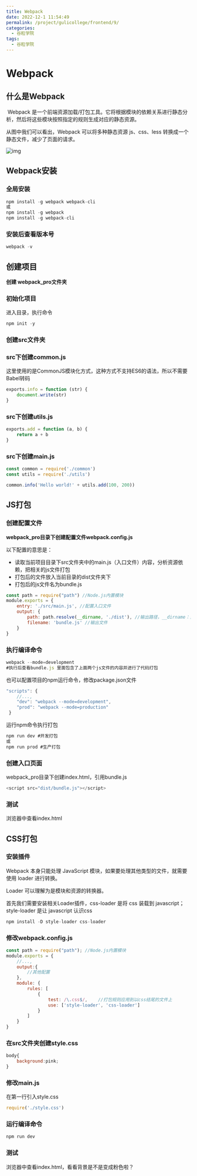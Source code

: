 ```yaml
---
title: Webpack
date: 2022-12-1 11:54:49
permalink: /project/gulicollege/frontend/9/
categories:
  - 谷粒学院
tags:
  - 谷粒学院
---
```


# Webpack

## 什么是Webpack

​	Webpack 是一个前端资源加载/打包工具。它将根据模块的依赖关系进行静态分析，然后将这些模块按照指定的规则生成对应的静态资源。

从图中我们可以看出，Webpack 可以将多种静态资源 js、css、less 转换成一个静态文件，减少了页面的请求。 

![img](https://cdn.staticaly.com/gh/jinmunan/imgs@master/project/gulicollege/what-is-webpack.png)

## Webpack安装

### 全局安装

```js
npm install -g webpack webpack-cli
或
npm install -g webpack
npm install -g webpack-cli
```

### 安装后查看版本号

```js
webpack -v
```

## 创建项目

**创建 webpack_pro文件夹**

### 初始化项目

进入目录，执行命令

```js
npm init -y
```

### 创建src文件夹

### src下创建common.js

这里使用的是CommonJS模块化方式，这种方式不支持ES6的语法，所以不需要Babel转码

```js
exports.info = function (str) {
    document.write(str)
}
```

### src下创建utils.js

```js
exports.add = function (a, b) {
    return a + b
}
```

### src下创建main.js

```js
const common = require('./common')
const utils = require('./utils')

common.info('Hello world!' + utils.add(100, 200))
```

## JS打包

### 创建配置文件

**webpack_pro目录下创建配置文件webpack.config.js**

以下配置的意思是：

- 读取当前项目目录下src文件夹中的main.js（入口文件）内容，分析资源依赖，把相关的js文件打包
- 打包后的文件放入当前目录的dist文件夹下
- 打包后的js文件名为bundle.js

```js
const path = require("path") //Node.js内置模块
module.exports = {
    entry: './src/main.js', //配置入口文件
    output: {
        path: path.resolve(__dirname, './dist'), //输出路径，__dirname：当前文件所在路径
        filename: 'bundle.js' //输出文件
    }
}
```

### 执行编译命令

```js
webpack --mode=development
#执行后查看bundle.js 里面包含了上面两个js文件的内容并进行了代码打包
```

也可以配置项目的npm运行命令，修改package.json文件

```js
"scripts": {
    //...,
    "dev": "webpack --mode=development",
    "prod": "webpack --mode=production"
 }
```

运行npm命令执行打包

```js
npm run dev #开发打包
或
npm run prod #生产打包
```

### 创建入口页面

webpack_pro目录下创建index.html，引用bundle.js

```js
<script src="dist/bundle.js"></script>
```

### 测试

浏览器中查看index.html

## CSS打包

### 安装插件

Webpack 本身只能处理 JavaScript 模块，如果要处理其他类型的文件，就需要使用 loader 进行转换。

Loader 可以理解为是模块和资源的转换器。

首先我们需要安装相关Loader插件，css-loader 是将 css 装载到 javascript；style-loader 是让 javascript 认识css

```js
npm install -D style-loader css-loader 
```

### 修改webpack.config.js

```js
const path = require("path"); //Node.js内置模块
module.exports = {
    //...,
    output:{
        //其他配置
    },
    module: {
        rules: [  
            {  
                test: /\.css$/,    //打包规则应用到以css结尾的文件上
                use: ['style-loader', 'css-loader']
            }  
        ]  
    }
}
```

### 在src文件夹创建style.css

```js
body{
    background:pink;
}
```

### 修改main.js 

在第一行引入style.css

```js
require('./style.css')
```

### 运行编译命令

```js
npm run dev
```

### 测试

浏览器中查看index.html，看看背景是不是变成粉色啦？